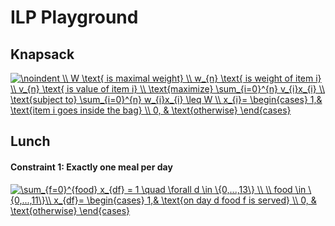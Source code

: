 # ILP Playground
## Knapsack

<a href="https://www.codecogs.com/eqnedit.php?latex=\noindent&space;\\&space;W&space;\text{&space;is&space;maximal&space;weight}&space;\\&space;w_{n}&space;\text{&space;is&space;weight&space;of&space;item&space;i}&space;\\&space;v_{n}&space;\text{&space;is&space;value&space;of&space;item&space;i}&space;\\&space;\text{maximize}&space;\sum_{i=0}^{n}&space;v_{i}x_{i}&space;\\&space;\text{subject&space;to}&space;\sum_{i=0}^{n}&space;w_{i}x_{i}&space;\leq&space;W&space;\\&space;x_{i}=&space;\begin{cases}&space;1,&&space;\text{item&space;i&space;goes&space;inside&space;the&space;bag}&space;\\&space;0,&space;&&space;\text{otherwise}&space;\end{cases}" target="_blank"><img src="https://latex.codecogs.com/gif.latex?\noindent&space;\\&space;W&space;\text{&space;is&space;maximal&space;weight}&space;\\&space;w_{n}&space;\text{&space;is&space;weight&space;of&space;item&space;i}&space;\\&space;v_{n}&space;\text{&space;is&space;value&space;of&space;item&space;i}&space;\\&space;\text{maximize}&space;\sum_{i=0}^{n}&space;v_{i}x_{i}&space;\\&space;\text{subject&space;to}&space;\sum_{i=0}^{n}&space;w_{i}x_{i}&space;\leq&space;W&space;\\&space;x_{i}=&space;\begin{cases}&space;1,&&space;\text{item&space;i&space;goes&space;inside&space;the&space;bag}&space;\\&space;0,&space;&&space;\text{otherwise}&space;\end{cases}" title="\noindent \\ W \text{ is maximal weight} \\ w_{n} \text{ is weight of item i} \\ v_{n} \text{ is value of item i} \\ \text{maximize} \sum_{i=0}^{n} v_{i}x_{i} \\ \text{subject to} \sum_{i=0}^{n} w_{i}x_{i} \leq W \\ x_{i}= \begin{cases} 1,& \text{item i goes inside the bag} \\ 0, & \text{otherwise} \end{cases}" /></a>

## Lunch

#### Constraint 1: Exactly one meal per day
<a href="https://www.codecogs.com/eqnedit.php?latex=\sum_{f=0}^{food}&space;x_{df}&space;=&space;1&space;\quad&space;\forall&space;d&space;\in&space;\{0,...,13\}&space;\\&space;\\&space;food&space;\in&space;\{0,...,11\}\\&space;x_{df}=&space;\begin{cases}&space;1,&&space;\text{on&space;day&space;d&space;food&space;f&space;is&space;served}&space;\\&space;0,&space;&&space;\text{otherwise}&space;\end{cases}" target="_blank"><img src="https://latex.codecogs.com/svg.latex?\sum_{f=0}^{food}&space;x_{df}&space;=&space;1&space;\quad&space;\forall&space;d&space;\in&space;\{0,...,13\}&space;\\&space;\\&space;food&space;\in&space;\{0,...,11\}\\&space;x_{df}=&space;\begin{cases}&space;1,&&space;\text{on&space;day&space;d&space;food&space;f&space;is&space;served}&space;\\&space;0,&space;&&space;\text{otherwise}&space;\end{cases}" title="\sum_{f=0}^{food} x_{df} = 1 \quad \forall d \in \{0,...,13\} \\ \\ food \in \{0,...,11\}\\ x_{df}= \begin{cases} 1,& \text{on day d food f is served} \\ 0, & \text{otherwise} \end{cases}" /></a>
